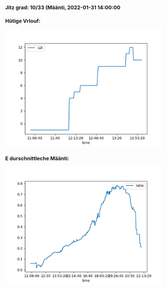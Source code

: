 ### Jitz grad: 10/33 (Määnti, 2022-01-31 14:00:00

### Hütige Vrlouf:
![Graph](Today.png)

### E durschnittleche Määnti:
![Graph](Määnti.png)